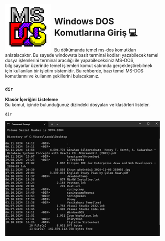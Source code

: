
<img width="150" height="150" align="left" style="float: left; margin: 0 10px 0 0;" alt="MS-DOS logo" src="Images\msdos-logo.png">   


# Windows DOS Komutlarına Giriş 💻
<p>
  Bu dökümanda temel ms-dos komutkları anlatılacaktır. Bu sayede windowsta basit terminal kodları yazabilecek temel dosya işlemlerini terminal aracılığı ile yapabileceksiniz
  MS-DOS, bilgisayarlar üzerinde temel işlemleri komut satırında gerçekleştirebilmek için kullanılan bir işletim sistemidir. Bu rehberde, bazı temel MS-DOS komutlarını ve kullanım şekillerini bulacaksınız.
</p>

### `dir`
**Klasör İçeriğini Listeleme**  
Bu komut, içinde bulunduğunuz dizindeki dosyaları ve klasörleri listeler.

```dos
dir
```
<img width="800" align="left" style="float: left; margin: 0 10px 0 0;" alt="MS-DOS logo" src="Images\dir.png">   
